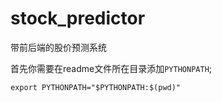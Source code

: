 # stock_predictor
带前后端的股价预测系统


首先你需要在readme文件所在目录添加`PYTHONPATH`;
```shell
export PYTHONPATH="$PYTHONPATH:$(pwd)"
```